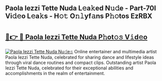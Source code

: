 ## Paola Iezzi Tette Nuda L𝚎a𝚔ed N𝚞𝚍e - Part-70I Vi𝚍𝚎o L𝚎a𝚔s - H𝚘𝚝 O𝚗𝚕yf𝚊ns P𝚑𝚘tos EzRBX

# <h2><a href="http://kf42zx5.oniu.top/?m=Paola+Iezzi+Tette+Nuda">🔗👉 🔴 Paola Iezzi Tette Nuda P𝚑ot𝚘𝚜 V𝚒d𝚎o</a></h2>

[![Paola Iezzi Tette Nuda Nu𝚍e𝚜](https://i.imgur.com/0qMVB7G.gif)](http://kf42zx5.oniu.top/?m=Paola+Iezzi+Tette+Nuda)
Online entertainer and multimedia artist Paola Iezzi Tette Nuda, celebrated for sharing dance and lifestyle ideas through viral dance routines and compact clips. Outstanding artist Paola Iezzi Tette Nuda, celebrated for their exceptional abilities and accomplishments in the realm of entertainment.  
